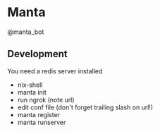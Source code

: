 # Manta

@manta_bot

## Development

You need a redis server installed

- nix-shell
- manta init
- run ngrok (note url)
- edit conf file (don't forget trailing slash on url!)
- manta register
- manta runserver